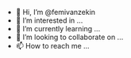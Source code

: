 - 👋 Hi, I’m @femivanzekin
- 👀 I’m interested in ...
- 🌱 I’m currently learning ...
- 💞️ I’m looking to collaborate on ...
- 📫 How to reach me ...

<!---
femivanzekin/femivanzekin is a ✨ special ✨ repository because its `README.md` (this file) appears on your GitHub profile.
You can click the Preview link to take a look at your changes.
--->
